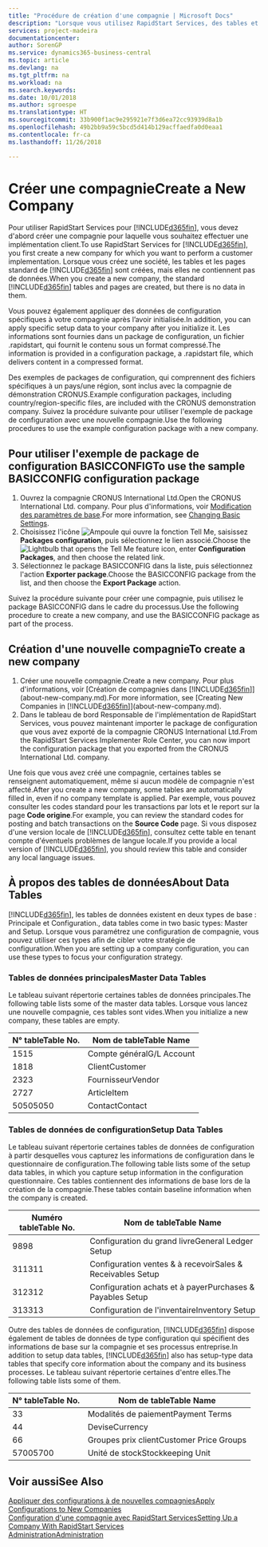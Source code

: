 ```yaml
---
title: "Procédure de création d'une compagnie | Microsoft Docs"
description: "Lorsque vous utilisez RapidStart Services, des tables et des pages sont créées, mais elles ne contiennent pas de données."
services: project-madeira
documentationcenter: 
author: SorenGP
ms.service: dynamics365-business-central
ms.topic: article
ms.devlang: na
ms.tgt_pltfrm: na
ms.workload: na
ms.search.keywords: 
ms.date: 10/01/2018
ms.author: sgroespe
ms.translationtype: HT
ms.sourcegitcommit: 33b900f1ac9e295921e7f3d6ea72cc93939d8a1b
ms.openlocfilehash: 49b2bb9a59c5bcd5d414b129acffaedfa0d0eaa1
ms.contentlocale: fr-ca
ms.lasthandoff: 11/26/2018

---
```

# <a name="create-a-new-company"></a><span data-ttu-id="693b2-103">Créer une compagnie</span><span class="sxs-lookup"><span data-stu-id="693b2-103">Create a New Company</span></span>
<span data-ttu-id="693b2-104">Pour utiliser RapidStart Services pour [!INCLUDE[d365fin](includes/d365fin_md.md)], vous devez d'abord créer une compagnie pour laquelle vous souhaitez effectuer une implémentation client.</span><span class="sxs-lookup"><span data-stu-id="693b2-104">To use RapidStart Services for [!INCLUDE[d365fin](includes/d365fin_md.md)], you first create a new company for which you want to perform a customer implementation.</span></span> <span data-ttu-id="693b2-105">Lorsque vous créez une société, les tables et les pages standard de [!INCLUDE[d365fin](includes/d365fin_md.md)] sont créées, mais elles ne contiennent pas de données.</span><span class="sxs-lookup"><span data-stu-id="693b2-105">When you create a new company, the standard [!INCLUDE[d365fin](includes/d365fin_md.md)] tables and pages are created, but there is no data in them.</span></span>

<span data-ttu-id="693b2-106">Vous pouvez également appliquer des données de configuration spécifiques à votre compagnie après l’avoir initialisée.</span><span class="sxs-lookup"><span data-stu-id="693b2-106">In addition, you can apply specific setup data to your company after you initialize it.</span></span> <span data-ttu-id="693b2-107">Les informations sont fournies dans un package de configuration, un fichier .rapidstart, qui fournit le contenu sous un format compressé.</span><span class="sxs-lookup"><span data-stu-id="693b2-107">The information is provided in a configuration package, a .rapidstart file, which delivers content in a compressed format.</span></span>  

<span data-ttu-id="693b2-108">Des exemples de packages de configuration, qui comprennent des fichiers spécifiques à un pays/une région, sont inclus avec la compagnie de démonstration CRONUS.</span><span class="sxs-lookup"><span data-stu-id="693b2-108">Example configuration packages, including country/region-specific files, are included with the CRONUS demonstration company.</span></span> <span data-ttu-id="693b2-109">Suivez la procédure suivante pour utiliser l'exemple de package de configuration avec une nouvelle compagnie.</span><span class="sxs-lookup"><span data-stu-id="693b2-109">Use the following procedures to use the example configuration package with a new company.</span></span>  

## <a name="to-use-the-sample-basicconfig-configuration-package"></a><span data-ttu-id="693b2-110">Pour utiliser l'exemple de package de configuration BASICCONFIG</span><span class="sxs-lookup"><span data-stu-id="693b2-110">To use the sample BASICCONFIG configuration package</span></span>  
1. <span data-ttu-id="693b2-111">Ouvrez la compagnie CRONUS International Ltd.</span><span class="sxs-lookup"><span data-stu-id="693b2-111">Open the CRONUS International Ltd. company.</span></span> <span data-ttu-id="693b2-112">Pour plus d'informations, voir [Modification des paramètres de base](ui-change-basic-settings.md).</span><span class="sxs-lookup"><span data-stu-id="693b2-112">For more information, see [Changing Basic Settings](ui-change-basic-settings.md).</span></span>
2. <span data-ttu-id="693b2-113">Choisissez l'icône ![Ampoule qui ouvre la fonction Tell Me](media/ui-search/search_small.png "Dites-moi ce que vous voulez faire"), saisissez **Packages configuration**, puis sélectionnez le lien associé.</span><span class="sxs-lookup"><span data-stu-id="693b2-113">Choose the ![Lightbulb that opens the Tell Me feature](media/ui-search/search_small.png "Tell me what you want to do") icon, enter **Configuration Packages**, and then choose the related link.</span></span>  
3. <span data-ttu-id="693b2-114">Sélectionnez le package BASICCONFIG dans la liste, puis sélectionnez l'action **Exporter package**.</span><span class="sxs-lookup"><span data-stu-id="693b2-114">Choose the BASICCONFIG package from the list, and then choose the **Export Package** action.</span></span>  

<span data-ttu-id="693b2-115">Suivez la procédure suivante pour créer une compagnie, puis utilisez le package BASICCONFIG dans le cadre du processus.</span><span class="sxs-lookup"><span data-stu-id="693b2-115">Use the following procedure to create a new company, and use the BASICCONFIG package as part of the process.</span></span>  

## <a name="to-create-a-new-company"></a><span data-ttu-id="693b2-116">Création d'une nouvelle compagnie</span><span class="sxs-lookup"><span data-stu-id="693b2-116">To create a new company</span></span>  
1. <span data-ttu-id="693b2-117">Créer une nouvelle compagnie.</span><span class="sxs-lookup"><span data-stu-id="693b2-117">Create a new company.</span></span> <span data-ttu-id="693b2-118">Pour plus d'informations, voir [Création de compagnies dans [!INCLUDE[d365fin](includes/d365fin_md.md)]](about-new-company.md).</span><span class="sxs-lookup"><span data-stu-id="693b2-118">For more information, see [Creating New Companies in [!INCLUDE[d365fin](includes/d365fin_md.md)]](about-new-company.md).</span></span>
2. <span data-ttu-id="693b2-119">Dans le tableau de bord Responsable de l'implémentation de RapidStart Services, vous pouvez maintenant importer le package de configuration que vous avez exporté de la compagnie CRONUS International Ltd.</span><span class="sxs-lookup"><span data-stu-id="693b2-119">From the RapidStart Services Implementer Role Center, you can now import the configuration package that you exported from the CRONUS International Ltd. company.</span></span>

<span data-ttu-id="693b2-120">Une fois que vous avez créé une compagnie, certaines tables se renseignent automatiquement, même si aucun modèle de compagnie n'est affecté.</span><span class="sxs-lookup"><span data-stu-id="693b2-120">After you create a new company, some tables are automatically filled in, even if no company template is applied.</span></span> <span data-ttu-id="693b2-121">Par exemple, vous pouvez consulter les codes standard pour les transactions par lots et le report sur la page **Code origine**.</span><span class="sxs-lookup"><span data-stu-id="693b2-121">For example, you can review the standard codes for posting and batch transactions on the **Source Code** page.</span></span> <span data-ttu-id="693b2-122">Si vous disposez d'une version locale de [!INCLUDE[d365fin](includes/d365fin_md.md)], consultez cette table en tenant compte d'éventuels problèmes de langue locale.</span><span class="sxs-lookup"><span data-stu-id="693b2-122">If you provide a local version of [!INCLUDE[d365fin](includes/d365fin_md.md)], you should review this table and consider any local language issues.</span></span>

## <a name="about-data-tables"></a><span data-ttu-id="693b2-123">À propos des tables de données</span><span class="sxs-lookup"><span data-stu-id="693b2-123">About Data Tables</span></span>
[!INCLUDE[d365fin](includes/d365fin_md.md)]<span data-ttu-id="693b2-124">, les tables de données existent en deux types de base : Principale et Configuration.</span><span class="sxs-lookup"><span data-stu-id="693b2-124">, data tables come in two basic types: Master and Setup.</span></span> <span data-ttu-id="693b2-125">Lorsque vous paramétrez une configuration de compagnie, vous pouvez utiliser ces types afin de cibler votre stratégie de configuration.</span><span class="sxs-lookup"><span data-stu-id="693b2-125">When you are setting up a company configuration, you can use these types to focus your configuration strategy.</span></span>  

### <a name="master-data-tables"></a><span data-ttu-id="693b2-126">Tables de données principales</span><span class="sxs-lookup"><span data-stu-id="693b2-126">Master Data Tables</span></span>  
<span data-ttu-id="693b2-127">Le tableau suivant répertorie certaines tables de données principales.</span><span class="sxs-lookup"><span data-stu-id="693b2-127">The following table lists some of the master data tables.</span></span> <span data-ttu-id="693b2-128">Lorsque vous lancez une nouvelle compagnie, ces tables sont vides.</span><span class="sxs-lookup"><span data-stu-id="693b2-128">When you initialize a new company, these tables are empty.</span></span>  

|<span data-ttu-id="693b2-129">N° table</span><span class="sxs-lookup"><span data-stu-id="693b2-129">Table No.</span></span>|<span data-ttu-id="693b2-130">Nom de table</span><span class="sxs-lookup"><span data-stu-id="693b2-130">Table Name</span></span>|  
|-------------------|--------------------|  
|<span data-ttu-id="693b2-131">15</span><span class="sxs-lookup"><span data-stu-id="693b2-131">15</span></span>|<span data-ttu-id="693b2-132">Compte général</span><span class="sxs-lookup"><span data-stu-id="693b2-132">G/L Account</span></span>|  
|<span data-ttu-id="693b2-133">18</span><span class="sxs-lookup"><span data-stu-id="693b2-133">18</span></span>|<span data-ttu-id="693b2-134">Client</span><span class="sxs-lookup"><span data-stu-id="693b2-134">Customer</span></span>|  
|<span data-ttu-id="693b2-135">23</span><span class="sxs-lookup"><span data-stu-id="693b2-135">23</span></span>|<span data-ttu-id="693b2-136">Fournisseur</span><span class="sxs-lookup"><span data-stu-id="693b2-136">Vendor</span></span>|  
|<span data-ttu-id="693b2-137">27</span><span class="sxs-lookup"><span data-stu-id="693b2-137">27</span></span>|<span data-ttu-id="693b2-138">Article</span><span class="sxs-lookup"><span data-stu-id="693b2-138">Item</span></span>|  
|<span data-ttu-id="693b2-139">5050</span><span class="sxs-lookup"><span data-stu-id="693b2-139">5050</span></span>|<span data-ttu-id="693b2-140">Contact</span><span class="sxs-lookup"><span data-stu-id="693b2-140">Contact</span></span>|  

### <a name="setup-data-tables"></a><span data-ttu-id="693b2-141">Tables de données de configuration</span><span class="sxs-lookup"><span data-stu-id="693b2-141">Setup Data Tables</span></span>  
<span data-ttu-id="693b2-142">Le tableau suivant répertorie certaines tables de données de configuration à partir desquelles vous capturez les informations de configuration dans le questionnaire de configuration.</span><span class="sxs-lookup"><span data-stu-id="693b2-142">The following table lists some of the setup data tables, in which you capture setup information in the configuration questionnaire.</span></span> <span data-ttu-id="693b2-143">Ces tables contiennent des informations de base lors de la création de la compagnie.</span><span class="sxs-lookup"><span data-stu-id="693b2-143">These tables contain baseline information when the company is created.</span></span>  

|<span data-ttu-id="693b2-144">Numéro table</span><span class="sxs-lookup"><span data-stu-id="693b2-144">Table No.</span></span>|<span data-ttu-id="693b2-145">Nom de table</span><span class="sxs-lookup"><span data-stu-id="693b2-145">Table Name</span></span>|  
|-------------------|--------------------|  
|<span data-ttu-id="693b2-146">98</span><span class="sxs-lookup"><span data-stu-id="693b2-146">98</span></span>|<span data-ttu-id="693b2-147">Configuration du grand livre</span><span class="sxs-lookup"><span data-stu-id="693b2-147">General Ledger Setup</span></span>|  
|<span data-ttu-id="693b2-148">311</span><span class="sxs-lookup"><span data-stu-id="693b2-148">311</span></span>|<span data-ttu-id="693b2-149">Configuration ventes & à recevoir</span><span class="sxs-lookup"><span data-stu-id="693b2-149">Sales & Receivables Setup</span></span>|  
|<span data-ttu-id="693b2-150">312</span><span class="sxs-lookup"><span data-stu-id="693b2-150">312</span></span>|<span data-ttu-id="693b2-151">Configuration achats et à payer</span><span class="sxs-lookup"><span data-stu-id="693b2-151">Purchases & Payables Setup</span></span>|  
|<span data-ttu-id="693b2-152">313</span><span class="sxs-lookup"><span data-stu-id="693b2-152">313</span></span>|<span data-ttu-id="693b2-153">Configuration de l'inventaire</span><span class="sxs-lookup"><span data-stu-id="693b2-153">Inventory Setup</span></span>|  

<span data-ttu-id="693b2-154">Outre des tables de données de configuration, [!INCLUDE[d365fin](includes/d365fin_md.md)] dispose également de tables de données de type configuration qui spécifient des informations de base sur la compagnie et ses processus entreprise.</span><span class="sxs-lookup"><span data-stu-id="693b2-154">In addition to setup data tables, [!INCLUDE[d365fin](includes/d365fin_md.md)] also has setup-type data tables that specify core information about the company and its business processes.</span></span> <span data-ttu-id="693b2-155">Le tableau suivant répertorie certaines d'entre elles.</span><span class="sxs-lookup"><span data-stu-id="693b2-155">The following table lists some of them.</span></span>  

|<span data-ttu-id="693b2-156">N° table</span><span class="sxs-lookup"><span data-stu-id="693b2-156">Table No.</span></span>|<span data-ttu-id="693b2-157">Nom de table</span><span class="sxs-lookup"><span data-stu-id="693b2-157">Table Name</span></span>|  
|-------------------|--------------------|  
|<span data-ttu-id="693b2-158">3</span><span class="sxs-lookup"><span data-stu-id="693b2-158">3</span></span>|<span data-ttu-id="693b2-159">Modalités de paiement</span><span class="sxs-lookup"><span data-stu-id="693b2-159">Payment Terms</span></span>|  
|<span data-ttu-id="693b2-160">4</span><span class="sxs-lookup"><span data-stu-id="693b2-160">4</span></span>|<span data-ttu-id="693b2-161">Devise</span><span class="sxs-lookup"><span data-stu-id="693b2-161">Currency</span></span>|  
|<span data-ttu-id="693b2-162">6</span><span class="sxs-lookup"><span data-stu-id="693b2-162">6</span></span>|<span data-ttu-id="693b2-163">Groupes prix client</span><span class="sxs-lookup"><span data-stu-id="693b2-163">Customer Price Groups</span></span>|  
|<span data-ttu-id="693b2-164">5700</span><span class="sxs-lookup"><span data-stu-id="693b2-164">5700</span></span>|<span data-ttu-id="693b2-165">Unité de stock</span><span class="sxs-lookup"><span data-stu-id="693b2-165">Stockkeeping Unit</span></span>|

  

## <a name="see-also"></a><span data-ttu-id="693b2-166">Voir aussi</span><span class="sxs-lookup"><span data-stu-id="693b2-166">See Also</span></span>  
[<span data-ttu-id="693b2-167">Appliquer des configurations à de nouvelles compagnies</span><span class="sxs-lookup"><span data-stu-id="693b2-167">Apply Configurations to New Companies</span></span>](admin-apply-configuration-to-new-companies.md)  
[<span data-ttu-id="693b2-168">Configuration d'une compagnie avec RapidStart Services</span><span class="sxs-lookup"><span data-stu-id="693b2-168">Setting Up a Company With RapidStart Services</span></span>](admin-set-up-a-company-with-rapidstart.md)  
[<span data-ttu-id="693b2-169">Administration</span><span class="sxs-lookup"><span data-stu-id="693b2-169">Administration</span></span>](admin-setup-and-administration.md)

